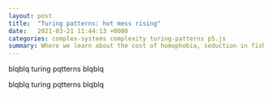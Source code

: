 ```yaml
---
layout: post
title:  "Turing patterns: hot mess rising"
date:   2021-03-21 11:44:13 +0000
categories: complex-systems complexity turing-patterns p5.js  
summary: Where we learn about the cost of homophobia, seduction in fishes, and what it means to be hot.
---
```


blqblq turing pqtterns blqblq

<div id="heatdiff-sketch" style="text-align: center;"></div>
<script src="{{"js/p5-libraries/p5.js" | relative_url}}" type="text/javascript"></script>
<script src="{{"js/p5-libraries/p5.dom.js" | relative_url}}" type="text/javascript"></script>
<script src="{{"js/p5-libraries/p5.sound.js" | relative_url}}" type="text/javascript"></script>
<script async src="{{"js/heat_diffusion/flowfield.js" | relative_url}}" type="text/javascript"></script>
<script async src="{{"js/heat_diffusion/vehicle.js" | relative_url}}" type="text/javascript"></script>
<script async src="{{"js/heat_diffusion/heat_sketch.js" | relative_url}}" type="text/javascript"></script>

blqblq turing pqtterns blqblq
